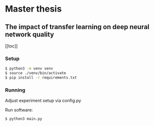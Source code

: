 # Master thesis

## The impact of transfer learning on deep neural network quality

[[toc]]

### Setup
```sh
$ python3 -m venv venv
$ source ./venv/bin/activate
$ pip install -r requirements.txt
```

### Running
Adjust experiment setup via config.py

Run software:
```sh
$ python3 main.py
```
